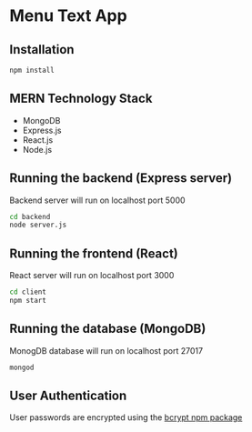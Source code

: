 # Menu Text App

## Installation
```bash
npm install
```

## MERN Technology Stack
- MongoDB
- Express.js
- React.js
- Node.js

## Running the backend (Express server)
Backend server will run on localhost port 5000
```bash
cd backend
node server.js
```

## Running the frontend (React)
React server will run on localhost port 3000
```bash
cd client
npm start
```

## Running the database (MongoDB)
MonogDB database will run on localhost port 27017
```bash
mongod
```

## User Authentication
User passwords are encrypted using the [bcrypt npm package](https://www.npmjs.com/package/bcrypt)